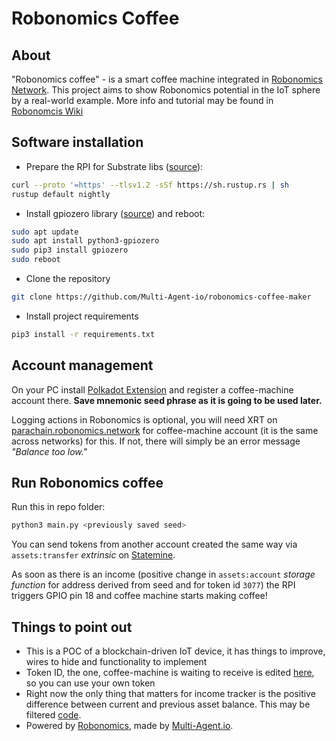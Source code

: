# Robonomics Coffee

## About
"Robonomics coffee" - is a smart coffee machine integrated in  [Robonomics Network](https://robonomics.network/).
This project aims to show Robonomics potential in the IoT sphere by a real-world example. More info and tutorial may be
found in [Robonomcis Wiki](https://wiki.robonomics.network/docs/en/robonomics-coffee/)

## Software installation
- Prepare the RPI for Substrate libs ([source](https://www.rust-lang.org/tools/install)):
```bash
curl --proto '=https' --tlsv1.2 -sSf https://sh.rustup.rs | sh
rustup default nightly
```
- Install gpiozero library ([source](https://gpiozero.readthedocs.io/en/stable/installing.html)) and reboot:
```bash
sudo apt update
sudo apt install python3-gpiozero
sudo pip3 install gpiozero
sudo reboot
```
- Clone the repository
```bash
git clone https://github.com/Multi-Agent-io/robonomics-coffee-maker
```
- Install project requirements
```bash
pip3 install -r requirements.txt
```

## Account management
On your PC install [Polkadot Extension](https://polkadot.js.org/extension/) and register a coffee-machine account there. **Save 
mnemonic seed phrase as it is going to be used later.**

Logging actions in Robonomics is optional, you will need XRT on 
[parachain.robonomics.network](https://parachain.robonomics.network/) for coffee-machine account (it is the same across
networks) for this. If not, there will simply be an error message *"Balance too low."*

## Run Robonomics coffee
Run this in repo folder:
```bash
python3 main.py <previously saved seed>
```
You can send tokens from another account created the same way via `assets:transfer` *extrinsic* on 
[Statemine](https://polkadot.js.org/apps/?rpc=wss%3A%2F%2Fkusama-statemine-rpc.paritytech.net#/explorer).

As soon as there is an income (positive change in `assets:account` *storage function* for address 
derived from seed and for token id `3077`) the RPI triggers GPIO pin 18 and coffee machine starts making coffee!

## Things to point out
- This is a POC of a blockchain-driven IoT device, it has things to improve, wires to hide and functionality to implement
- Token ID, the one, coffee-machine is waiting to receive is edited
[here](https://github.com/Multi-Agent-io/robonomics-coffee-maker/blob/master/statemine_monitor.py#L27), so you can use your own token
- Right now the only thing that matters for income tracker is the positive difference between current and previous
asset balance. This may be filtered [code](https://github.com/Multi-Agent-io/robonomics-coffee-maker/blob/master/statemine_monitor.py#L59).
- Powered by [Robonomics](https://robonomics.network/), made by [Multi-Agent.io](https://multi-agent.io/).